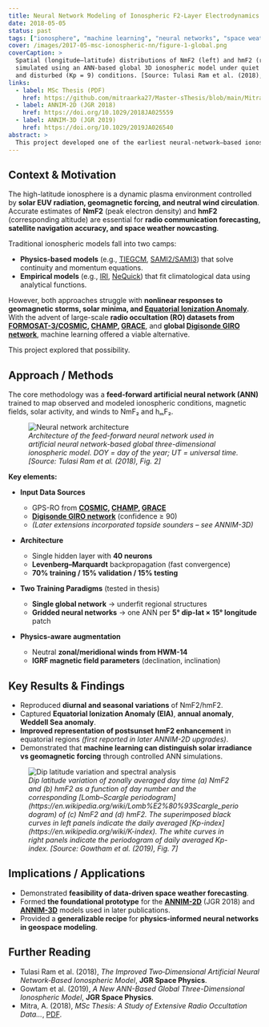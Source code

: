 ```yaml
---
title: Neural Network Modeling of Ionospheric F2-Layer Electrodynamics
date: 2018-05-05
status: past
tags: ["ionosphere", "machine learning", "neural networks", "space weather"]
cover: /images/2017-05-msc-ionospheric-nn/figure-1-global.png
coverCaption: >
  Spatial (longitude–latitude) distributions of NmF2 (left) and hmF2 (right)
  simulated using an ANN-based global 3D ionospheric model under quiet (Kp = 2)
  and disturbed (Kp = 9) conditions. [Source: Tulasi Ram et al. (2018), Fig. 10]
links:
  - label: MSc Thesis (PDF)
    href: https://github.com/mitraarka27/Master-sThesis/blob/main/Mitra_MS_Thesis.pdf
  - label: ANNIM-2D (JGR 2018)
    href: https://doi.org/10.1029/2018JA025559
  - label: ANNIM-3D (JGR 2019)
    href: https://doi.org/10.1029/2019JA026540
abstract: >
  This project developed one of the earliest neural-network–based ionospheric models capable of predicting global F2-layer peak density (NmF2) and peak height (hmF2) from long-term satellite and ground-based measurements. The work demonstrated that machine-learning approaches can replicate large-scale ionospheric electrodynamics traditionally captured only by empirical or physics-based models.
---
```


## Context & Motivation

The high-latitude ionosphere is a dynamic plasma environment controlled by **solar EUV radiation, geomagnetic forcing, and neutral wind circulation**. Accurate estimates of **NmF2** (peak electron density) and **hmF2** (corresponding altitude) are essential for **radio communication forecasting, satellite navigation accuracy, and space weather nowcasting**.

Traditional ionospheric models fall into two camps:

- **Physics-based models** (e.g., [TIEGCM](https://doi.org/10.1029/93RS01510), [SAMI2/SAMI3](https://ccmc.gsfc.nasa.gov/models/modelinfo.php?model=SAMI3)) that solve continuity and momentum equations.
- **Empirical models** (e.g., [IRI](https://doi.org/10.1029/95RS01548), [NeQuick](https://www.itu.int/en/ITU-R/software/Pages/nequick.aspx)) that fit climatological data using analytical functions.

However, both approaches struggle with **nonlinear responses to geomagnetic storms, solar minima, and [Equatorial Ionization Anomaly](https://en.wikipedia.org/wiki/Equatorial_Electrojet)**. With the advent of large-scale **radio occultation (RO) datasets from [FORMOSAT-3/COSMIC](https://cdaac-www.cosmic.ucar.edu/cdaac/), [CHAMP](https://earth.esa.int/eogateway/missions/champ), [GRACE](https://www.nasa.gov/missions/gravity-recovery-and-climate-experiment-grace/)**, and **global [Digisonde GIRO network](https://giro.uml.edu/)**, machine learning offered a viable alternative.

This project explored that possibility.

## Approach / Methods

The core methodology was a **feed-forward artificial neural network (ANN)** trained to map observed and modeled ionospheric conditions, magnetic fields, solar activity, and winds to NmF₂ and hₘF₂.

<figure class="mt-6">
  <img src="/images/2017-05-msc-ionospheric-nn/figure-2-model.png" alt="Neural network architecture" class="rounded-2xl" />
  <figcaption class="text-sm text-zinc-500 mt-2 text-center">
    <em>Architecture of the feed-forward neural network used in artificial neural network-based global three-dimensional ionospheric model. DOY = day of the year; UT = universal time. [Source: Tulasi Ram et al. (2018), Fig. 2]</em>
  </figcaption>
</figure>

**Key elements:**

- **Input Data Sources**
  - GPS-RO from **[COSMIC](https://cdaac-www.cosmic.ucar.edu/cdaac/), [CHAMP](https://earth.esa.int/eogateway/missions/champ), [GRACE](https://www.nasa.gov/missions/gravity-recovery-and-climate-experiment-grace/)**
  - **[Digisonde GIRO network](https://giro.uml.edu/)** (confidence ≥ 90)
  - *(Later extensions incorporated topside sounders – see ANNIM-3D)*

- **Architecture**
  - Single hidden layer with **40 neurons**
  - **Levenberg–Marquardt** backpropagation (fast convergence)
  - **70% training / 15% validation / 15% testing**

- **Two Training Paradigms** (tested in thesis)
  - **Single global network** → underfit regional structures
  - **Gridded neural networks** → one ANN per **5° dip-lat × 15° longitude** patch

- **Physics-aware augmentation**
  - Neutral **zonal/meridional winds from HWM-14**
  - **IGRF magnetic field parameters** (declination, inclination)

## Key Results & Findings

- Reproduced **diurnal and seasonal variations** of NmF2/hmF2.  
- Captured **Equatorial Ionization Anomaly (EIA)**, **annual anomaly**, **Weddell Sea anomaly**.  
- **Improved representation of postsunset hmF2 enhancement** in equatorial regions *(first reported in later ANNIM-2D upgrades)*.  
- Demonstrated that **machine learning can distinguish solar irradiance vs geomagnetic forcing** through controlled ANN simulations.

<figure class="mt-6">
  <img ssrc="/images/2017-05-msc-ionospheric-nn/figure-3-enhancement.png" alt="Dip latitude variation and spectral analysis" class="rounded-2xl" />
  <figcaption class="text-sm text-zinc-500 mt-2 text-center">
    <em>Dip latitude variation of zonally averaged day time (a) NmF2 and (b) hmF2 as a function of day number and the corresponding [Lomb–Scargle periodogram](https://en.wikipedia.org/wiki/Lomb%E2%80%93Scargle_periodogram) of (c) NmF2 and (d) hmF2. The superimposed black curves in left panels indicate the daily averaged [Kp-index](https://en.wikipedia.org/wiki/K-index). The white curves in right panels indicate the periodogram of daily averaged Kp-index. [Source: Gowtham et al. (2019), Fig. 7]</em>
  </figcaption>
</figure>

## Implications / Applications

- Demonstrated **feasibility of data-driven space weather forecasting**.  
- Formed **the foundational prototype** for the **[ANNIM-2D](https://doi.org/10.1029/2018JA025559)** (JGR 2018) and **[ANNIM-3D](https://doi.org/10.1029/2019JA026540)** models used in later publications.  
- Provided a **generalizable recipe** for **physics-informed neural networks in geospace modeling**.

## Further Reading

- Tulasi Ram et al. (2018), *The Improved Two‐Dimensional Artificial Neural Network‐Based Ionospheric Model*, **JGR Space Physics**.  
- Gowtam et al. (2019), *A New ANN-Based Global Three-Dimensional Ionospheric Model*, **JGR Space Physics**.  
- Mitra, A. (2018), *MSc Thesis: A Study of Extensive Radio Occultation Data...*, [PDF](https://github.com/mitraarka27/Master-sThesis/blob/main/Mitra_MS_Thesis.pdf).
